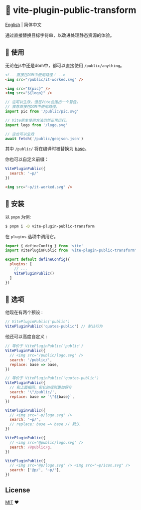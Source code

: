 # :tada: vite-plugin-public-transform

[English](./README.md) | 简体中文

通过直接替换目标字符串，以改进处理静态资源的体验。

## :rocket: 使用

无论在js中还是dom中，都可以直接使用 `/public/anything`。

```html
<!-- 直接在DOM中使用路径！ -->
<img src="/public/it-worked.svg" />

<img src="${pic}" />
<img src="${logo}" />
```

```js
// 这可以生效，但是Vite会抛出一个警告。
// 推荐直接在DOM中使用路径。
import pic from '/public/pic.svg'

// Vite原生使用方法仍然正常运行。
import logo from '/logo.svg'

// 这也可以生效
await fetch('/public/geojson.json')
```

其中 `/public/` 将在编译时被替换为 [base](https://cn.vitejs.dev/config/shared-options.html#base)。

你也可以自定义前缀：

```js
VitePluginPublic({
  search: '~p/'
})
```

```html
<img src="~p/it-worked.svg" />
```

## :memo: 安装

以 `pnpm` 为例:

```sh
$ pnpm i -D vite-plugin-public-transform
```

在 `plugins` 选项中调用它。

```js
import { defineConfig } from 'vite'
import VitePluginPublic from 'vite-plugin-public-transform'

export default defineConfig({
  plugins: [
    // ...
    VitePluginPublic()
  ]
})
```

## :wrench: 选项

他现在有两个预设 :

```js
// VitePluginPublic('public')
VitePluginPublic('quotes-public') // 默认行为
```

他还可以高度自定义 :

```js
// 等价于 VitePluginPublic('public')
VitePluginPublic({
  // <img src="/public/logo.svg" />
  search: '/public/',
  replace: base => base,
})

// 等价于 VitePluginPublic('quotes-public')
VitePluginPublic({
  // 和上面相同，但它的规则更加保守
  search: '\"/public/',
  replace: base => `\"${base}`,
})

VitePluginPublic({
  // <img src="~p/logo.svg" />
  search: '~p/',
  // replace: base => base // 默认
})

VitePluginPublic({
  // <img src="@public/logo.svg" />
  search: /@public/g,
})

VitePluginPublic({
  // <img src="@p/logo.svg" /> <img src="~p/icon.svg" />
  search: ['@p/', '~p/'],
})
```

## License

[MIT](./LICENSE) :heart:
